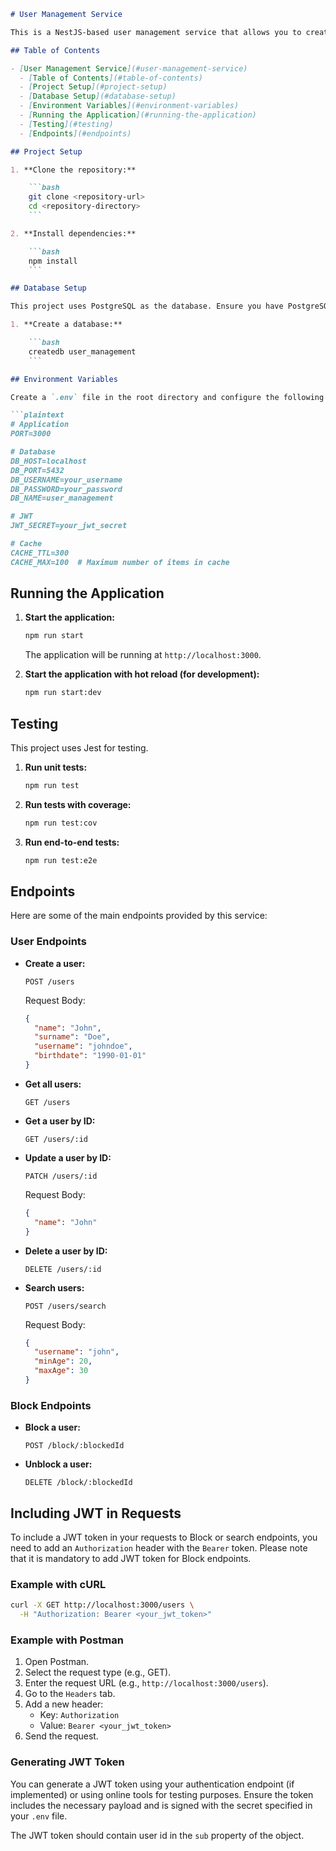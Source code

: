 ```markdown
# User Management Service

This is a NestJS-based user management service that allows you to create, read, update, delete, block, unblock, and search for users.

## Table of Contents

- [User Management Service](#user-management-service)
  - [Table of Contents](#table-of-contents)
  - [Project Setup](#project-setup)
  - [Database Setup](#database-setup)
  - [Environment Variables](#environment-variables)
  - [Running the Application](#running-the-application)
  - [Testing](#testing)
  - [Endpoints](#endpoints)

## Project Setup

1. **Clone the repository:**

    ```bash
    git clone <repository-url>
    cd <repository-directory>
    ```

2. **Install dependencies:**

    ```bash
    npm install
    ```

## Database Setup

This project uses PostgreSQL as the database. Ensure you have PostgreSQL installed and running on your machine.

1. **Create a database:**

    ```bash
    createdb user_management
    ```

## Environment Variables

Create a `.env` file in the root directory and configure the following variables:

```plaintext
# Application
PORT=3000

# Database
DB_HOST=localhost
DB_PORT=5432
DB_USERNAME=your_username
DB_PASSWORD=your_password
DB_NAME=user_management

# JWT
JWT_SECRET=your_jwt_secret

# Cache
CACHE_TTL=300
CACHE_MAX=100  # Maximum number of items in cache
```

## Running the Application

1. **Start the application:**

    ```bash
    npm run start
    ```

    The application will be running at `http://localhost:3000`.

2. **Start the application with hot reload (for development):**

    ```bash
    npm run start:dev
    ```

## Testing

This project uses Jest for testing.

1. **Run unit tests:**

    ```bash
    npm run test
    ```

2. **Run tests with coverage:**

    ```bash
    npm run test:cov
    ```

3. **Run end-to-end tests:**

    ```bash
    npm run test:e2e
    ```

## Endpoints

Here are some of the main endpoints provided by this service:

### User Endpoints

- **Create a user:**

    ```http
    POST /users
    ```

    Request Body:

    ```json
    {
      "name": "John",
      "surname": "Doe",
      "username": "johndoe",
      "birthdate": "1990-01-01"
    }
    ```

- **Get all users:**

    ```http
    GET /users
    ```

- **Get a user by ID:**

    ```http
    GET /users/:id
    ```

- **Update a user by ID:**

    ```http
    PATCH /users/:id
    ```

    Request Body:

    ```json
    {
      "name": "John"
    }
    ```

- **Delete a user by ID:**

    ```http
    DELETE /users/:id
    ```

- **Search users:**

    ```http
    POST /users/search
    ```

    Request Body:

    ```json
    {
      "username": "john",
      "minAge": 20,
      "maxAge": 30
    }
    ```

### Block Endpoints

- **Block a user:**

    ```http
    POST /block/:blockedId
    ```

- **Unblock a user:**

    ```http
    DELETE /block/:blockedId
    ```

## Including JWT in Requests

To include a JWT token in your requests to Block or search endpoints, you need to add an `Authorization` header with the `Bearer` token. Please note that it is mandatory to add JWT token for Block endpoints.

### Example with cURL

```bash
curl -X GET http://localhost:3000/users \
  -H "Authorization: Bearer <your_jwt_token>"
```

### Example with Postman

1. Open Postman.
2. Select the request type (e.g., GET).
3. Enter the request URL (e.g., `http://localhost:3000/users`).
4. Go to the `Headers` tab.
5. Add a new header:
    - Key: `Authorization`
    - Value: `Bearer <your_jwt_token>`
6. Send the request.

### Generating JWT Token

You can generate a JWT token using your authentication endpoint (if implemented) or using online tools for testing purposes. Ensure the token includes the necessary payload and is signed with the secret specified in your `.env` file.

The JWT token should contain user id in the `sub` property of the object.
